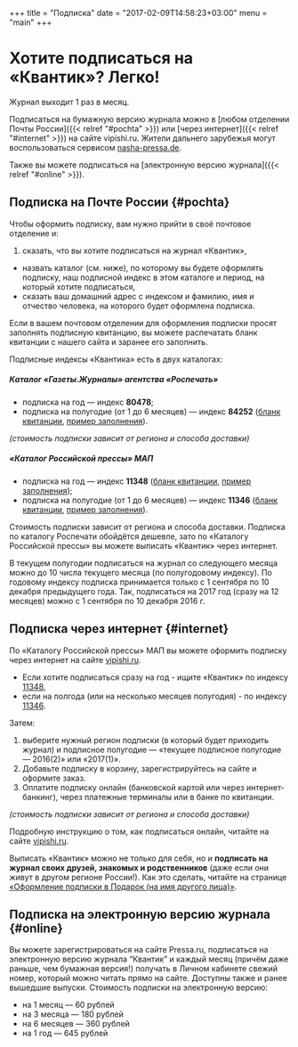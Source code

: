 +++
title = "Подписка"
date = "2017-02-09T14:58:23+03:00"
menu =  "main"
+++

# Хотите подписаться на «Квантик»? Легко!

Журнал выходит 1 раз в месяц.

Подписаться на бумажную версию журнала можно 
в [любом отделении Почты России]({{< relref "#pochta" >}})
или [через интернет]({{< relref "#internet" >}}) на сайте vipishi.ru. 
Жители дальнего зарубежья могут воспользоваться сервисом [nasha-pressa.de](nasha-pressa.de).

Также вы можете подписаться на [электронную версию журнала]({{< relref "#online" >}}).


## Подписка на Почте России {#pochta}

Чтобы оформить подписку, вам нужно прийти в своё почтовое отделение и:  

1. сказать, что вы хотите подписаться на журнал «Квантик»,
* назвать каталог (см. ниже), по которому вы будете оформлять подписку, наш подписной индекс в этом каталоге и период, на который хотите подписаться,
* сказать ваш домашний адрес с индексом и фамилию, имя и отчество человека, на которого будет оформлена подписка.

Если в вашем почтовом отделении для оформления подписки просят заполнять подписную квитанцию, вы можете распечатать бланк квитанции с нашего сайта и заранее его заполнить.

Подписные индексы «Квантика» есть в двух каталогах:

##### Каталог «Газеты.Журналы» агентства «Роспечать»
 - подписка на год — индекс **80478**;
 - подписка на полугодие (от 1 до 6 месяцев) — индекс **84252** ([бланк квитанции](blank_Rospechat_84252.pdf), [пример заполнения](obrazec_Rospechat_84252.pdf)).

*(стоимость подписки зависит от региона и способа доставки)*

##### «Каталог Российской прессы» МАП  
 - подписка на год — индекс **11348** ([бланк квитанции](blank_PochtaRossii_11348.pdf), [пример заполнения](obrazec_PochtaRossii_11348.pdf)); 
 - подписка на полугодие (от 1 до 6 месяцев) — индекс **11346** ([бланк квитанции](blank_PochtaRossii_11346.pdf), [пример заполнения](obrazec_PochtaRossii_11346.pdf)).


Cтоимость подписки зависит от региона и способа доставки.
Подписка по каталогу Роспечати обойдётся дешевле, зато по «Каталогу Российской прессы» вы можете выписать «Квантик» через интернет.

В текущем полугодии подписаться на журнал со следующего месяца можно до 10 числа текущего месяца (по полугодовому индексу).
По годовому индексу подписка принимается только с 1 сентября по 10  декабря предыдущего года. Так, подписаться на 2017 год (сразу на 12 месяцев) можно с 1 сентября по 10 декабря 2016 г.


## Подписка через интернет {#internet}
По «Каталогу Российской прессы» МАП вы можете оформить подписку через интернет на сайте [vipishi.ru](vipishi.ru).

* Если хотите подписаться сразу на год - ищите «Квантик» по индексу [11348](http://vipishi.ru/internet-catalog-podpiski/item/inet/330/31/11348/kvantik/), 
* если на полгода (или на несколько месяцев полугодия) - по индексу [11346](http://vipishi.ru/internet-catalog-podpiski/item/inet/330/31/11346/kvantik/).

Затем:  

1. выберите нужный регион подписки (в который будет приходить журнал) и подписное полугодие — «текущее подписное полугодие — 2016(2)» или «2017(1)».
2. Добавьте подписку в корзину, зарегистрируйтесь на сайте и оформите заказ.
3. Оплатите подписку онлайн (банковской картой или через интернет-банкинг), через платежные терминалы или в банке по квитанции.  

*(стоимость подписки зависит от региона и способа доставки)*

Подробную инструкцию о том, как подписаться онлайн, читайте на сайте [vipishi.ru](http://vipishi.ru/document/92/oformlenie-zakaza/).

Выписать «Квантик» можно не только для себя, но и **подписать на журнал своих друзей, знакомых и родственников** (даже если они живут в другом регионе России!). Как это сделать, читайте на странице [«Оформление подписки в Подарок (на имя другого лица)»](http://vipishi.ru/document/315/podpiska-v-podarok-roditelyam-rodnym-i-druzyam).

## Подписка на электронную версию журнала {#online}
Вы можете зарегистрироваться на сайте Pressa.ru, подписаться на электронную версию журнала “Квантик” и каждый месяц (причём даже раньше, чем бумажная версия!) получать в Личном кабинете свежий номер, который можно читать прямо на сайте. Доступны также и ранее вышедшие выпуски. Стоимость подписки на электронную версию:

* на 1 месяц — 60 рублей
* на 3 месяца — 180 рублей
* на 6 месяцев — 360 рублей
* на 1 год — 645 рублей